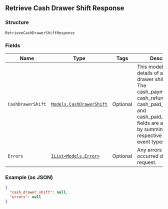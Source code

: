 ## Retrieve Cash Drawer Shift Response

### Structure

`RetrieveCashDrawerShiftResponse`

### Fields

| Name | Type | Tags | Description |
|  --- | --- | --- | --- |
| `CashDrawerShift` | [`Models.CashDrawerShift`](/doc/models/cash-drawer-shift.md) | Optional | This model gives the details of a cash drawer shift.<br>The cash_payment_money, cash_refund_money, cash_paid_in_money,<br>and cash_paid_out_money fields are all computed by summing their respective<br>event types. |
| `Errors` | [`IList<Models.Error>`](/doc/models/error.md) | Optional | Any errors that occurred during the request. |

### Example (as JSON)

```json
{
  "cash_drawer_shift": null,
  "errors": null
}
```

